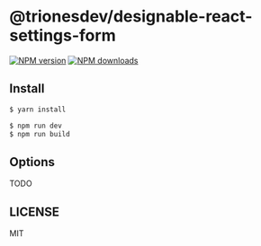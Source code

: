 # @trionesdev/designable-react-settings-form

[![NPM version](https://img.shields.io/npm/v/@trionesdev/designable-react-settings-form.svg?style=flat)](https://npmjs.org/package/@trionesdev/designable-react-settings-form)
[![NPM downloads](http://img.shields.io/npm/dm/@trionesdev/designable-react-settings-form.svg?style=flat)](https://npmjs.org/package/@trionesdev/designable-react-settings-form)

## Install

```bash
$ yarn install
```

```bash
$ npm run dev
$ npm run build
```

## Options

TODO

## LICENSE

MIT
